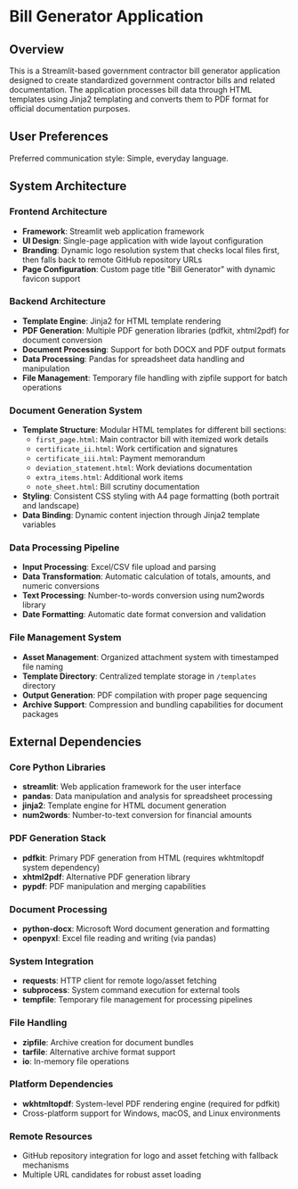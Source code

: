 # Bill Generator Application

## Overview

This is a Streamlit-based government contractor bill generator application designed to create standardized government contractor bills and related documentation. The application processes bill data through HTML templates using Jinja2 templating and converts them to PDF format for official documentation purposes.

## User Preferences

Preferred communication style: Simple, everyday language.

## System Architecture

### Frontend Architecture
- **Framework**: Streamlit web application framework
- **UI Design**: Single-page application with wide layout configuration
- **Branding**: Dynamic logo resolution system that checks local files first, then falls back to remote GitHub repository URLs
- **Page Configuration**: Custom page title "Bill Generator" with dynamic favicon support

### Backend Architecture
- **Template Engine**: Jinja2 for HTML template rendering
- **PDF Generation**: Multiple PDF generation libraries (pdfkit, xhtml2pdf) for document conversion
- **Document Processing**: Support for both DOCX and PDF output formats
- **Data Processing**: Pandas for spreadsheet data handling and manipulation
- **File Management**: Temporary file handling with zipfile support for batch operations

### Document Generation System
- **Template Structure**: Modular HTML templates for different bill sections:
  - `first_page.html`: Main contractor bill with itemized work details
  - `certificate_ii.html`: Work certification and signatures
  - `certificate_iii.html`: Payment memorandum
  - `deviation_statement.html`: Work deviations documentation
  - `extra_items.html`: Additional work items
  - `note_sheet.html`: Bill scrutiny documentation
- **Styling**: Consistent CSS styling with A4 page formatting (both portrait and landscape)
- **Data Binding**: Dynamic content injection through Jinja2 template variables

### Data Processing Pipeline
- **Input Processing**: Excel/CSV file upload and parsing
- **Data Transformation**: Automatic calculation of totals, amounts, and numeric conversions
- **Text Processing**: Number-to-words conversion using num2words library
- **Date Formatting**: Automatic date format conversion and validation

### File Management System
- **Asset Management**: Organized attachment system with timestamped file naming
- **Template Directory**: Centralized template storage in `/templates` directory
- **Output Generation**: PDF compilation with proper page sequencing
- **Archive Support**: Compression and bundling capabilities for document packages

## External Dependencies

### Core Python Libraries
- **streamlit**: Web application framework for the user interface
- **pandas**: Data manipulation and analysis for spreadsheet processing
- **jinja2**: Template engine for HTML document generation
- **num2words**: Number-to-text conversion for financial amounts

### PDF Generation Stack
- **pdfkit**: Primary PDF generation from HTML (requires wkhtmltopdf system dependency)
- **xhtml2pdf**: Alternative PDF generation library
- **pypdf**: PDF manipulation and merging capabilities

### Document Processing
- **python-docx**: Microsoft Word document generation and formatting
- **openpyxl**: Excel file reading and writing (via pandas)

### System Integration
- **requests**: HTTP client for remote logo/asset fetching
- **subprocess**: System command execution for external tools
- **tempfile**: Temporary file management for processing pipelines

### File Handling
- **zipfile**: Archive creation for document bundles
- **tarfile**: Alternative archive format support
- **io**: In-memory file operations

### Platform Dependencies
- **wkhtmltopdf**: System-level PDF rendering engine (required for pdfkit)
- Cross-platform support for Windows, macOS, and Linux environments

### Remote Resources
- GitHub repository integration for logo and asset fetching with fallback mechanisms
- Multiple URL candidates for robust asset loading